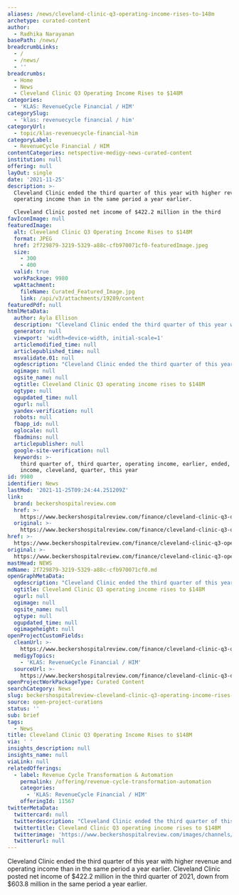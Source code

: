 ```yaml
---
aliases: /news/cleveland-clinic-q3-operating-income-rises-to-148m
archetype: curated-content
author:
  - Radhika Narayanan
basePath: /news/
breadcrumbLinks:
  - /
  - /news/
  - ''
breadcrumbs:
  - Home
  - News
  - Cleveland Clinic Q3 Operating Income Rises to $148M
categories:
  - 'KLAS: RevenueCycle Financial / HIM'
categorySlug:
  - 'klas: revenuecycle financial / him'
categoryUrl:
  - topic/klas-revenuecycle-financial-him
categoryLabel:
  - RevenueCycle Financial / HIM
contentCategories: netspective-medigy-news-curated-content
institution: null
offering: null
layOut: single
date: '2021-11-25'
description: >-
  Cleveland Clinic ended the third quarter of this year with higher revenue and
  operating income than in the same period a year earlier.

  Cleveland Clinic posted net income of $422.2 million in the third
favIconImage: null
featuredImage:
  alt: Cleveland Clinic Q3 Operating Income Rises to $148M
  format: JPEG
  href: 2f729879-3219-5329-a88c-cfb970071cf0-featuredImage.jpeg
  size:
    - 300
    - 400
  valid: true
  workPackage: 9980
  wpAttachment:
    fileName: Curated_Featured_Image.jpg
    link: /api/v3/attachments/19289/content
featuredPdf: null
htmlMetaData:
  author: Ayla Ellison
  description: "Cleveland Clinic ended the third quarter of this year with higher revenue and operating income than in the same period a year earlier. \_"
  generator: null
  viewport: 'width=device-width, initial-scale=1'
  articlemodified_time: null
  articlepublished_time: null
  msvalidate.01: null
  ogdescription: "Cleveland Clinic ended the third quarter of this year with higher revenue and operating income than in the same period a year earlier. \_"
  ogimage: null
  ogsite_name: null
  ogtitle: Cleveland Clinic Q3 operating income rises to $148M
  ogtype: null
  ogupdated_time: null
  ogurl: null
  yandex-verification: null
  robots: null
  fbapp_id: null
  oglocale: null
  fbadmins: null
  articlepublisher: null
  google-site-verification: null
  keywords: >-
    third quarter of, third quarter, operating income, earlier, ended, higher,
    income, cleveland, quarter, this year
id: 9980
identifier: News
lastMod: '2021-11-25T09:24:44.251209Z'
link:
  brand: beckershospitalreview.com
  href: >-
    https://www.beckershospitalreview.com/finance/cleveland-clinic-q3-operating-income-rises-to-148m.html
  original: >-
    https://www.beckershospitalreview.com/finance/cleveland-clinic-q3-operating-income-rises-to-148m.html
href: >-
  https://www.beckershospitalreview.com/finance/cleveland-clinic-q3-operating-income-rises-to-148m.html
original: >-
  https://www.beckershospitalreview.com/finance/cleveland-clinic-q3-operating-income-rises-to-148m.html
mastHead: NEWS
mdName: 2f729879-3219-5329-a88c-cfb970071cf0.md
openGraphMetaData:
  ogdescription: "Cleveland Clinic ended the third quarter of this year with higher revenue and operating income than in the same period a year earlier. \_"
  ogtitle: Cleveland Clinic Q3 operating income rises to $148M
  ogurl: null
  ogimage: null
  ogsite_name: null
  ogtype: null
  ogupdated_time: null
  ogimageheight: null
openProjectCustomFields:
  cleanUrl: >-
    https://www.beckershospitalreview.com/finance/cleveland-clinic-q3-operating-income-rises-to-148m.html
  medigyTopics:
    - 'KLAS: RevenueCycle Financial / HIM'
  sourceUrl: >-
    https://www.beckershospitalreview.com/finance/cleveland-clinic-q3-operating-income-rises-to-148m.html
openProjectWorkPackageType: Curated Content
searchCategory: News
slug: beckershospitalreview-cleveland-clinic-q3-operating-income-rises-to-148m
source: open-project-curations
status: ''
sub: brief
tags:
  - News
title: Cleveland Clinic Q3 Operating Income Rises to $148M
via: ' '
insights_description: null
insights_name: null
viaLink: null
relatedOfferings:
  - label: Revenue Cycle Transformation & Automation
    permalink: /offering/revenue-cycle-transformation-automation
    categories:
      - 'KLAS: RevenueCycle Financial / HIM'
    offeringId: 11567
twitterMetaData:
  twittercard: null
  twitterdescription: "Cleveland Clinic ended the third quarter of this year with higher revenue and operating income than in the same period a year earlier. \_"
  twittertitle: Cleveland Clinic Q3 operating income rises to $148M
  twitterimage: 'https://www.beckershospitalreview.com/images/channels/finance/5.jpg'
  twitterurl: null
---
```

<p>Cleveland Clinic ended the third quarter of this year with higher revenue and operating income than in the same period a year earlier.
Cleveland Clinic posted net income of $422.2 million in the third quarter of 2021, down from $603.8 million in the same period a year earlier.</p>